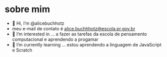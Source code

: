# sobre mim
- 👋 Hi, I’m @alicebuchhotz
- meu e-mail de contato é alice.buchhhotz@escola.pr.gov.br
- 👀 I’m interested in ... a fazer as tarefas da escola de pensamento computacional e aprendendo a progamar
- 🌱 I’m currently learning ... estou aprendendo a linguagem de JavaScript e Scratch

